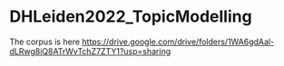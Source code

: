 # DHLeiden2022_TopicModelling

The corpus is here https://drive.google.com/drive/folders/1WA6gdAal-dLRwg8iQ8ATrWvTchZ7ZTY1?usp=sharing
